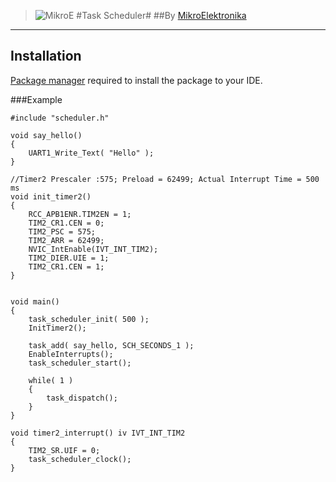 > ![MikroE](http://www.mikroe.com/img/designs/beta/logo_small.png)
> #Task Scheduler#
> ##By [MikroElektronika](http://www.mikroe.com)
---

## Installation
[Package manager](http://www.mikroe.com/package-manager/) required to install the package to your IDE.  

###Example
```
#include "scheduler.h"

void say_hello()
{
    UART1_Write_Text( "Hello" );
}

//Timer2 Prescaler :575; Preload = 62499; Actual Interrupt Time = 500 ms
void init_timer2()
{
    RCC_APB1ENR.TIM2EN = 1;
    TIM2_CR1.CEN = 0;
    TIM2_PSC = 575;
    TIM2_ARR = 62499;
    NVIC_IntEnable(IVT_INT_TIM2);
    TIM2_DIER.UIE = 1;
    TIM2_CR1.CEN = 1;
}


void main() 
{
    task_scheduler_init( 500 );
    InitTimer2();
    
    task_add( say_hello, SCH_SECONDS_1 );
    EnableInterrupts();
    task_scheduler_start();

    while( 1 )
    {
        task_dispatch();
    }
}

void timer2_interrupt() iv IVT_INT_TIM2
{
    TIM2_SR.UIF = 0;
    task_scheduler_clock();
}
```
